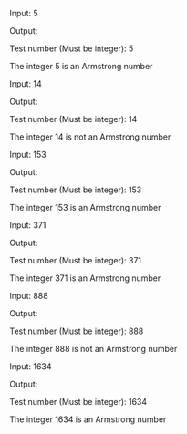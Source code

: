 Input:
5

Output:

Test number (Must be integer): 5

The integer 5 is an Armstrong number


Input:
14

Output:

Test number (Must be integer): 14

The integer 14 is not an Armstrong number


Input:
153

Output:

Test number (Must be integer): 153

The integer 153 is an Armstrong number


Input:
371

Output:

Test number (Must be integer): 371

The integer 371 is an Armstrong number


Input:
888

Output:

Test number (Must be integer): 888

The integer 888 is not an Armstrong number


Input:
1634

Output:

Test number (Must be integer): 1634

The integer 1634 is an Armstrong number

